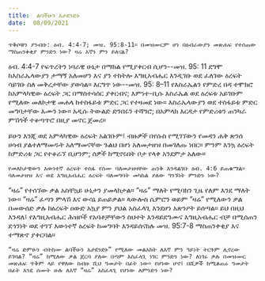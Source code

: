 ```yaml
---
title:  ልባችሁን አታደንድኑ
date:  08/09/2021
---
```


`ጥቅሶቹን ያንብቡ: ዕብ. 4:4-7; መዝ. 95:8-11። በመዝሙርም ሆነ በዕብራውያን መጽሐፍ የተሰጠው ማስጠንቀቂያ ምንድን ነው? ዛሬ እኛን ምን ይለናል?`

ዕብ. 4:4-7 የፍጥረትን ነባራዊ ሁኔታ በማከል የሚያቀርብ ሲሆን--መዝ. 95: 11 ደግሞ ከእስራኤላውያን ታማኝ አለመሆን እና ያን ተከትሎ እግዚአብሔር እንዲገቡ ወደ ፈለገው ዕረፍት ሳይገቡ ስለ መቅረታቸው ያወሳል። እርግጥ ነው--መዝ. 95: 8–11 የእስራኤልን የምድረ በዳ ተሞክሮ ከአምላካዊው ዕረፍት ጋር በማስተሳሰር ያቀርብና; እምነተ-ቢሱ እስራኤል ወደ ዕረፍቱ አይገቡም የሚለው መለኮታዊ መሐላ ከተስፋይቱ ምድር ጋር የተዛመደ ነው። እስራኤላውያን ወደ ተስፋይቱ ምድር መግባታቸው እሙን ነው። አዲሱ ትውልድ ድንበሩን ተሻግሮ; በአምላክ እርዳታ የምድሪቱን ጠንካራ ምሽጎች ተቆጣጥሮ በዚያ መኖር ጀመረ።

ይሁን እንጂ ወደ አምላካዊው ዕረፍት አልገቡም፤ ብዙዎች በየሱስ የሚገኘውን የመዳን ሐቅ ጽንሰ ሀሳብ ያልተለማመዱት አለማመናቸው ጉልህ በሆነ አለመታዘዝ በመገለጡ ነበር። ምንም እንኳ ዕረፍት ከምድሪቱ ጋር የተቆራኘ ቢሆንም; ሰዎች ከሚኖሩበት ቦታ የላቀ አንደምታ አለው።

`የመለኮታዊውን እውነተኛ ዕረፍት ተስፋ የሰሙ ባለመታዘዛቸው ጠንቅ እንዳልገቡ ዕብ. 4:6 ይጠቁማል። ባለመታዘዝ እና ወደ እግዚአብሔር ዕረፍት ባለመግባት መካከል ያለው ግንኙነት ምንድን ነው?`

“ዛሬ” የተሰኘው ቃል አስቸኳይ ሁኔታን ያመላክታል። “ዛሬ” ማለት የሚባክን ጊዜ የለም እንደ ማለት ነው። “ዛሬ” ፈጣን ምላሽ እና ውሳኔ ይጠይቃል። ጳውሎስ ሴምሮን ወይም “ዛሬ” የሚለውን ቃል በመውሰድ ቃሉ ከዕረፍት ዐውድ አኳያ ምን ያህል አስፈላጊ እንደሆነ አጽንዖት ይሰጣል። ይህ በዚህ እንዳለ፤ የእግዚአብሔር ሕዝቦች የአባቶቻቸውን ስህተት እንዳይደግሙና እግዚአብሔር ብቻ በሚሰጠን ደኅንነት ወደ ተገኘ እውነተኛ ዕረፍት ከመግባት እንዳይሰናከሉ መዝ. 95:7-8 ማስጠንቀቂያ እና ተማጽኖ ያቀርባል።

`“ዛሬ ድምፁን ብትስሙ ልባችሁን አታደንድኑ” የሚለው መልእክት ለእኛ ምን ዓይነት ትርጉም ሊኖረው ይገባል? “ዛሬ” ከሚለው ቃል ጀርባ ያለው በጣም አስፈላጊ ነገር ምንድን ነው? ለነገሩ ቃሉ በመዝሙር መጽሐፍ ጥቅም ላይ የዋለው ከብዙ ሺህ ዓመታት በፊት ነው። የሆነው ሆኖ፤ በሺዎች ከሚቆጠሩ ዓመታት በፊት እንደ ሰሙት ሁሉ ለእኛ “ዛሬ” አስፈላጊ የሆነው ለምንድን ነው?`
